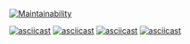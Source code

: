 [![Maintainability](https://api.codeclimate.com/v1/badges/e6272400e4b4013dbe37/maintainability)](https://codeclimate.com/github/theYo88/java-project-61/maintainability)

[![asciicast](https://asciinema.org/a/AyTH2RZNlwUcSNa3fxot4m4i6.svg)](https://asciinema.org/a/AyTH2RZNlwUcSNa3fxot4m4i6)
[![asciicast](https://asciinema.org/a/iamfZqXm5lZniaE3uxoSEH4kt.svg)](https://asciinema.org/a/iamfZqXm5lZniaE3uxoSEH4kt)
[![asciicast](https://asciinema.org/a/P3qZ13yW354FyTofOwxPZwoM8.svg)](https://asciinema.org/a/P3qZ13yW354FyTofOwxPZwoM8)
[![asciicast](https://asciinema.org/a/cV7uIiDmL9k4CxMEzDClwjuzP.svg)](https://asciinema.org/a/cV7uIiDmL9k4CxMEzDClwjuzP)